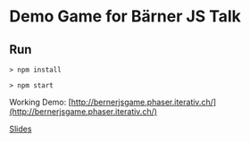 # Demo Game for Bärner JS Talk

## Run

```
> npm install

> npm start
```

Working Demo: [http://bernerjsgame.phaser.iterativ.ch/](http://bernerjsgame.phaser.iterativ.ch/)

[Slides](http://bernerjsslides.phaser.iterativ.ch)
